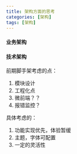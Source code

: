```yaml
---
title: 架构方面的思考
categories: [架构]
tags: [架构]
---
```


#### 业务架构

#### 技术架构

前期脚手架考虑的点：

1. 模块设计
2. 工程化点
3. 微前端？？
4. 报错监控？

具体考虑的：

1. 功能实现优先，体验暂缓 
2. 主题，字体可配置
3. 一定的灵活性
